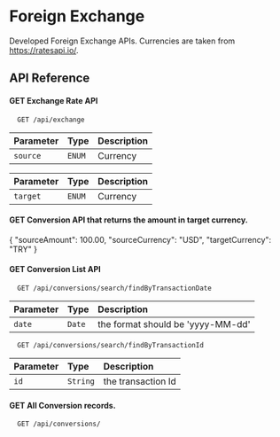 
# Foreign Exchange

Developed Foreign Exchange APIs. Currencies are taken from https://ratesapi.io/.
## API Reference

#### GET Exchange Rate API

```http
  GET /api/exchange
```

| Parameter | Type     | Description                |
| :-------- | :------- | :------------------------- |
| `source` | `ENUM` | Currency |

| Parameter | Type     | Description                |
| :-------- | :------- | :------------------------- |
| `target` | `ENUM` | Currency |

#### GET Conversion API that returns the amount in target currency.

{
    "sourceAmount": 100.00,
    "sourceCurrency": "USD",
    "targetCurrency": "TRY"
}

#### GET Conversion List API

```http
  GET /api/conversions/search/findByTransactionDate
```

| Parameter | Type     | Description                       |
| :-------- | :------- | :-------------------------------- |
| `date`      | `Date` | the format should be 'yyyy-MM-dd'|


```http
  GET /api/conversions/search/findByTransactionId
```

| Parameter | Type     | Description                       |
| :-------- | :------- | :-------------------------------- |
| `id`      | `String` | the transaction Id|

#### GET All Conversion records.

```http
  GET /api/conversions/
```







  
